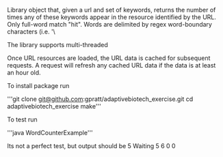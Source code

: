 Library object that, given a url and set of keywords, returns the number of times any of these keywords appear in the resource identified by the URL. Only full-word match "hit". Words are delimited by regex word-boundary characters (i.e. '\

The library supports multi-threaded

Once URL resources are loaded, the URL data is cached for subsequent requests. A request will refresh any cached URL data if the data is at least an hour old.

To install package run

'''git clone git@github.com:gpratt/adaptivebiotech_exercise.git
cd adaptivebiotech_exercise
make'''

To test run

'''java WordCounterExample'''

Its not a perfect test, but output should be
5
Waiting
5
6
0
0







